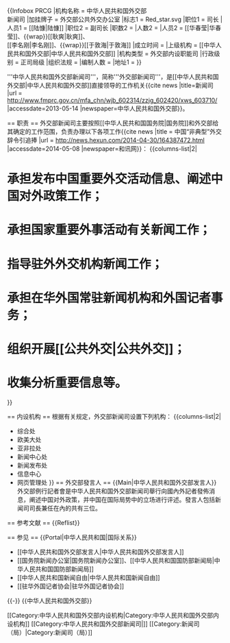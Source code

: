 {{Infobox PRCG
|机构名称 = 中华人民共和国外交部<br />新闻司
|加挂牌子 = 外交部公共外交办公室
|标志1 = Red_star.svg
|职位1 = 司长
|人员1 = [[陆慷|陆慷]]
|职位2 = 副司长
|职数2 =
|人数2 =
|人员2 = [[华春莹|华春莹]]、{{wrap}}[[耿爽|耿爽]]、<br>[[李名刚|李名刚]]、{{wrap}}[[于敦海|于敦海]]
|成立时间 =
|上级机构 = [[中华人民共和国外交部|中华人民共和国外交部]]
|机构类型 = 外交部内设职能司
|行政级别 = 正司局级
|组织法规 =
|编制人数 =
|地址1 = 
}}

'''中华人民共和国外交部新闻司'''，简称'''外交部新闻司'''，是[[中华人民共和国外交部|中华人民共和国外交部]]直接领导的工作机关<ref name="a">{{cite news |title=新闻司 |url = http://www.fmprc.gov.cn/mfa_chn/wjb_602314/zzjg_602420/xws_603710/ |accessdate=2013-05-14 |newspaper=中华人民共和国外交部}}</ref>。

== 职责 ==
外交部新闻司主要按照[[中华人民共和国国务院|国务院]]和外交部给其确定的工作范围，负责办理以下各项工作<ref>{{cite news |title = 中国“非典型”外交辞令引追捧 |url = http://news.hexun.com/2014-04-30/164387472.html |accessdate=2014-05-08 |newspaper=和讯网}}</ref><ref name="a" />：
{{columns-list|2|
# 承担发布中国重要外交活动信息、阐述中国对外政策工作；
# 承担国家重要外事活动有关新闻工作；
# 指导驻外外交机构新闻工作；
# 承担在华外国常驻新闻机构和外国记者事务；
# 组织开展[[公共外交|公共外交]]；
# 收集分析重要信息等。
}}

== 内设机构 ==
根据有关规定，外交部新闻司设置下列机构：
{{columns-list|2|
* 综合处
* 欧美大处
* 亚非拉处
* 新闻中心处
* 新闻发布处
* 信息中心
* 网页管理处
}}
== 外交部發言人 ==
{{Main|中华人民共和国外交部发言人}}
外交部例行記者會是中华人民共和国外交部新闻司舉行向國內外記者發佈消息，阐述中国对外政策，并中国在国际局势中的立场进行评述。發言人包括新闻司司長兼任在內的共有三位。

== 参考文献 ==
{{Reflist}}

== 参见 ==
{{Portal|中华人民共和国|国际关系}}
* [[中华人民共和国外交部发言人|中华人民共和国外交部发言人]]
* [[国务院新闻办公室|国务院新闻办公室]]、[[中华人民共和国国防部新闻局|中华人民共和国国防部新闻局]]
* [[中华人民共和国新闻自由|中华人民共和国新闻自由]]
* [[驻华外国记者协会|驻华外国记者协会]]

{{-}}
{{中华人民共和国外交部}}

[[Category:中华人民共和国外交部内设机构|Category:中华人民共和国外交部内设机构]]
[[Category:中华人民共和国外交部新闻司|]]
[[Category:新闻司（局）|Category:新闻司（局）]]